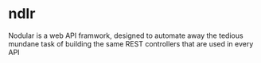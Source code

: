 # ndlr
Nodular is a web API framwork, designed to automate away the tedious mundane task of building the same REST controllers that are used in every API
